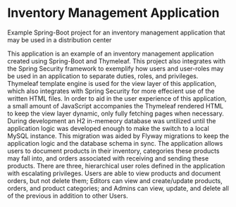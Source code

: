 # Inventory Management Application
Example Spring-Boot project for an inventory management application that may be used in a distribution center

This application is an example of an inventory management application created using Spring-Boot and Thymeleaf. This project also integrates with the Spring Security framework to exemplify how users and user-roles may be used in an application to separate duties, roles, and privileges. Thymeleaf template engine is used for the view layer of this application, which also integrates with Spring Security for more effecient use of the written HTML files. In order to aid in the user experience of this application, a small amount of JavaScript accompanies the Thymeleaf rendered HTML to keep the view layer dynamic, only fully fetching pages when necessary. During development an H2 in-memeory database was untilized until the application logic was developed enough to make the switch to a local MySQL instance. This migration was aided by Flyway migrations to keep the application logic and the database schema in sync. The application allows users to document products in their inventory, categories these products may fall into, and orders associated with receiving and sending these products. There are three, hierarchical user roles defined in the application with escalating privileges. Users are able to view products and document orders, but not delete them; Editors can view and create/update products, orders, and product categories; and Admins can view, update, and delete all of the previous in addition to other Users. 
